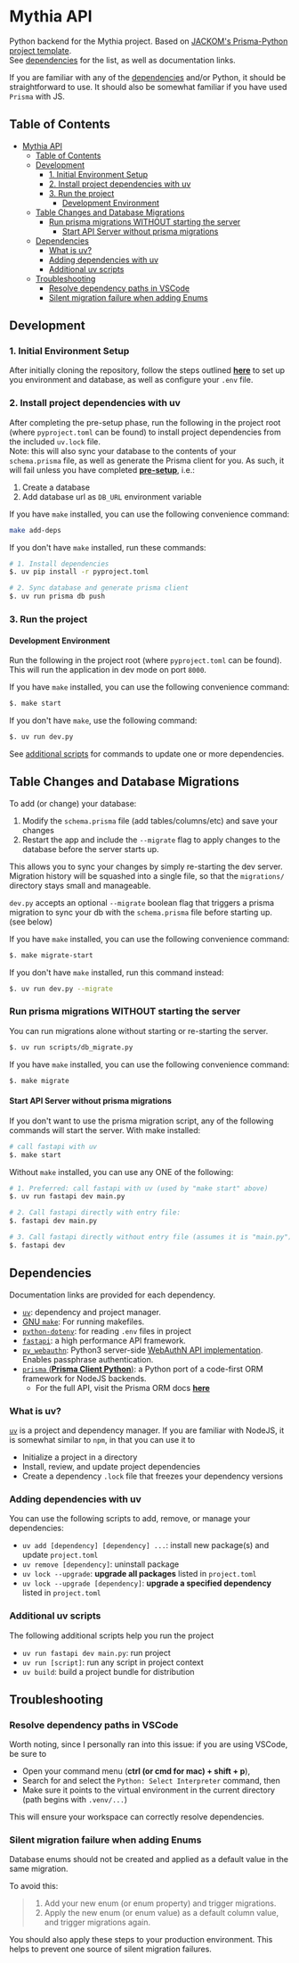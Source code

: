 # Mythia API

Python backend for the Mythia project. Based on [JACKOM's Prisma-Python project template](https://github.com/JACK-COM/prisma-python).\
See [dependencies](#dependencies) for the list, as well as documentation links.

If you are familiar with any of the [dependencies](#dependencies) and/or Python, it should be straightforward to use. It should also be somewhat familiar if you have used `Prisma` with JS.

## Table of Contents

- [Mythia API](#mythia-api)
  - [Table of Contents](#table-of-contents)
  - [Development](#development)
    - [1. Initial Environment Setup](#1-initial-environment-setup)
    - [2. Install project dependencies with uv](#2-install-project-dependencies-with-uv)
    - [3. Run the project](#3-run-the-project)
      - [Development Environment](#development-environment)
  - [Table Changes and Database Migrations](#table-changes-and-database-migrations)
    - [Run prisma migrations WITHOUT starting the server](#run-prisma-migrations-without-starting-the-server)
      - [Start API Server without prisma migrations](#start-api-server-without-prisma-migrations)
  - [Dependencies](#dependencies)
    - [What is uv?](#what-is-uv)
    - [Adding dependencies with uv](#adding-dependencies-with-uv)
    - [Additional uv scripts](#additional-uv-scripts)
  - [Troubleshooting](#troubleshooting)
    - [Resolve dependency paths in VSCode](#resolve-dependency-paths-in-vscode)
    - [Silent migration failure when adding Enums](#silent-migration-failure-when-adding-enums)

## Development

### 1. Initial Environment Setup

After initially cloning the repository, follow the steps outlined [**here**](./PRE_SETUP.md) to set up you environment and database, as well as configure your `.env` file.

### 2. Install project dependencies with uv

After completing the pre-setup phase, run the following in the project root (where `pyproject.toml` can be found) to install project dependencies from the included `uv.lock` file.\
Note: this will also sync your database to the contents of your `schema.prisma` file, as well as generate the Prisma client for you. As such, it will fail unless you have completed [**pre-setup**](./PRE_SETUP.md), i.e.:

1. Create a database
2. Add database url as `DB_URL` environment variable

If you have `make` installed, you can use the following convenience command:

```bash
make add-deps
```

If you don't have `make` installed, run these commands:

```bash
# 1. Install dependencies
$. uv pip install -r pyproject.toml 

# 2. Sync database and generate prisma client
$. uv run prisma db push
```

### 3. Run the project

#### Development Environment

Run the following in the project root (where `pyproject.toml` can be found).\
This will run the application in dev mode on port `8000`.

If you have `make` installed, you can use the following convenience command:

```bash
$. make start
```

If you don't have `make`, use the following command:

```bash
$. uv run dev.py
```

See [additional scripts](#additional-uv-scripts) for commands to update one or more dependencies.

## Table Changes and Database Migrations

To add (or change) your database:

1. Modify the `schema.prisma` file (add tables/columns/etc) and save your changes
2. Restart the app and include the `--migrate` flag to apply changes to the database before the server starts up.

This allows you to sync your changes by simply re-starting the dev server. Migration history will be squashed into a single file, so that the `migrations/` directory stays small and manageable.

`dev.py` accepts an optional `--migrate` boolean flag that triggers a prisma migration to sync your db with the `schema.prisma` file before starting up. (see below)

If you have `make` installed, you can use the following convenience command:

```bash
$. make migrate-start
```

If you don't have `make` installed, run this command instead:

```bash
$. uv run dev.py --migrate
```

### Run prisma migrations WITHOUT starting the server

You can run migrations alone without starting or re-starting the server.

```bash
$. uv run scripts/db_migrate.py
```

If you have `make` installed, you can use the following convenience command:

```bash
$. make migrate
```

#### Start API Server without prisma migrations

If you don't want to use the prisma migration script, any of the following commands will start the server. With make installed:

```bash
# call fastapi with uv
$. make start
```

Without `make` installed, you can use any ONE of the following:

```bash
# 1. Preferred: call fastapi with uv (used by "make start" above)
$. uv run fastapi dev main.py

# 2. Call fastapi directly with entry file:
$. fastapi dev main.py

# 3. Call fastapi directly without entry file (assumes it is "main.py")
$. fastapi dev
```

## Dependencies

Documentation links are provided for each dependency.

- [`uv`](https://docs.astral.sh/uv/): dependency and project manager.
- [GNU `make`](https://www.gnu.org/software/make/manual/make.html): For running makefiles.
- [`python-dotenv`](https://pypi.org/project/python-dotenv/): for reading `.env` files in project
- [`fastapi`](https://fastapi.tiangolo.com/): a high performance API framework.
- [`py_webauthn`](https://pypi.org/project/webauthn/): Python3 server-side [WebAuthN API implementation](https://www.w3.org/TR/webauthn-2/). Enables passphrase authentication.
- [`prisma` (**Prisma Client Python**)](https://prisma-client-py.readthedocs.io/en/stable/): a Python port of a code-first ORM framework for NodeJS backends.
  - For the full API, visit the Prisma ORM docs [**here**](https://www.prisma.io/)

### What is uv?

[`uv`](https://docs.astral.sh/uv/) is a project and dependency manager. If you are familiar with NodeJS, it is somewhat similar to `npm`, in that you can use it to

- Initialize a project in a directory
- Install, review, and update project dependencies
- Create a dependency `.lock` file that freezes your dependency versions

### Adding dependencies with uv

You can use the following scripts to add, remove, or manage your dependencies:

- `uv add [dependency] [dependency] ...`: install new package(s) and update `project.toml`
- `uv remove [dependency]`: uninstall package
- `uv lock --upgrade`: **upgrade all packages** listed in `project.toml`
- `uv lock --upgrade [dependency]`: **upgrade a specified dependency** listed in `project.toml`

### Additional uv scripts

The following additional scripts help you run the project

- `uv run fastapi dev main.py`: run project
- `uv run [script]`: run any script in project context
- `uv build`: build a project bundle for distribution

## Troubleshooting

### Resolve dependency paths in VSCode

Worth noting, since I personally ran into this issue: if you are using VSCode, be sure to

- Open your command menu (**ctrl (or cmd for mac) + shift + p**),
- Search for and select the `Python: Select Interpreter` command, then
- Make sure it points to the virtual environment in the current directory (path begins with `.venv/...`)

This will ensure your workspace can correctly resolve dependencies.

### Silent migration failure when adding Enums

Database enums should not be created and applied as a default value in the same migration.

To avoid this:
  >
  > 1. Add your new enum (or enum property) and trigger migrations.
  > 2. Apply the new enum (or enum value) as a default column value, and trigger migrations again.
  >

You should also apply these steps to your production environment. This helps to prevent one source of silent migration failures.
